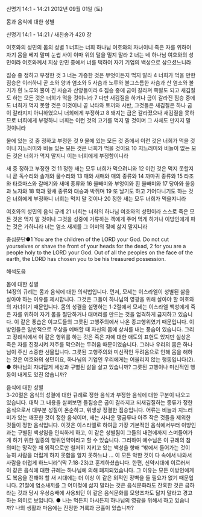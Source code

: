 신명기 14:1 - 14:21 
2012년 09월 01일 (토)

몸과 음식에 대한 성별



신명기 14:1 - 14:21 / 새찬송가 420 장


여호와의 성민의 몸의 성별
1 너희는 너희 하나님 여호와의 자녀이니 죽은 자를 위하여 자기 몸을 베지 말며 눈썹 사이 이마 위의 털을 밀지 말라 2 너는 네 하나님 여호와의 성민이라 여호와께서 지상 만민 중에서 너를 택하여 자기 기업의 백성으로 삼으셨느니라

짐승 중 정하고 부정한 것
3 너는 가증한 것은 무엇이든지 먹지 말라 4 너희가 먹을 만한 짐승은 이러하니 곧 소와 양과 염소와 5 사슴과 노루와 불그스름한 사슴과 산 염소와 볼기가 흰 노루와 뿔이 긴 사슴과 산양들이라 6 짐승 중에 굽이 갈라져 쪽발도 되고 새김질도 하는 모든 것은 너희가 먹을 것이니라 7 다만 새김질을 하거나 굽이 갈라진 짐승 중에도 너희가 먹지 못할 것은 이것이니 곧 낙타와 토끼와 사반, 그것들은 새김질은 하나 굽이 갈라지지 아니하였으니 너희에게 부정하고 8 돼지는 굽은 갈라졌으나 새김질을 못하므로 너희에게 부정하니 너희는 이런 것의 고기를 먹지 말 것이며 그 사체도 만지지 말 것이니라

물에 있는 것 중 정하고 부정한 것
9 물에 있는 모든 것 중에서 이런 것은 너희가 먹을 것이니 지느러미와 비늘 있는 모든 것은 너희가 먹을 것이요 10 지느러미와 비늘이 없는 모든 것은 너희가 먹지 말지니 이는 너희에게 부정함이니라

새 중 정하고 부정한 것
11 정한 새는 모두 너희가 먹으려니와 12 이런 것은 먹지 못할지니 곧 독수리와 솔개와 물수리와 13 매와 새매와 매의 종류와 14 까마귀 종류와 15 타조와 타흐마스와 갈매기와 새매 종류와 16 올빼미와 부엉이와 흰 올빼미와 17 당아와 올응과 노자와 18 학과 황새 종류와 대승과 박쥐며 19 또 날기도 하고 기어다니기도 하는 것은 너희에게 부정하니 너희는 먹지 말 것이나 20 정한 새는 모두 너희가 먹을지니라

여호와의 성민의 음식 규례
21 너희는 너희의 하나님 여호와의 성민이라 스스로 죽은 모든 것은 먹지 말 것이나 그것을 성중에 거류하는 객에게 주어 먹게 하거나 이방인에게 파는 것은 가하니라 너는 염소 새끼를 그 어미의 젖에 삶지 말지니라

중심문단●1 You are the children of the LORD your God. Do not cut yourselves or shave the front of your heads for the dead, 2 for you are a people holy to the LORD your God. Out of all the peoples on the face of the earth, the LORD has chosen you to be his treasured possession.

해석도움





몸에 대한 성별  
14장의 규례는 몸과 음식에 대한 의식법입니다. 먼저, 모세는 이스라엘이 성별된 삶을 살아야 하는 이유를 제시합니다. 그것은 그들이 하나님의 영광을 위해 살아야 할 여호와의 자녀이기 때문입니다. 몸의 성결을 설명하는 1-2절에서 모세는 이스라엘 백성에게 죽은 자를 위하여 자기 몸을 절단하거나 대머리를 만드는 것을 엄격하게 금지하고 있습니다. 이 같은 풍습은 이교도들의 그릇된 고행주의에서 나온 종교행위였기 때문입니다. 이방인들은 일반적으로 우상을 예배할 때 자신의 몸에 상처를 내는 풍습이 있습니다. 그리고 장례식에서 이 같은 행위를 하는 것은 죽은 자에 대한 애도의 표현도 있지만 실상은 죽은 자를 진정시켜 저주를 막으려는 두려움 때문이었습니다. 그러나 우리의 몸은 하나님이 주신 소중한 선물입니다. 그릇된 고행주의와 미신적인 두려움으로 인해 몸을 해하는 것은 여호와의 성민이요, 하나님의 기업인 우리에게는 어울리지 않는 행동입니다(2).
● 하나님의 자녀답게 세상과 구별된 삶을 살고 있습니까? 그릇된 고행이나 미신적인 행동이 내게도 있진 않습니까?

음식에 대한 성별  
3-20절은 음식의 성결에 대한 규례로 정한 음식과 부정한 음식에 대한 구분이 나오고 있습니다. 대략 그 내용을 살펴보면 들짐승은 굽이 갈라지고 되새김질하는 종류가 정한 음식으로서 대부분 성질이 온순하고, 위생상 정결한 짐승입니다. 어류는 비늘과 지느러미가 있는 깨끗한 것이 정한 음식이며, 새는 사나운 맹금류나 아주 작은 것들을 제외한 것들이 정한 음식입니다. 이것은 이스라엘로 하여금 가장 기본적인 음식에서부터 이방인과는 구별된 백성임을 인식하게 하고, 이 같은 성별됨이 그들의 내면에까지 스며들어가게 하기 위한 일종의 행위언약이라고 할 수 있습니다. 그리하여 예수님은 이 규례의 참 의미는 망각한 채 외적으로만 철저히 지키고 있는 백성을 향해 “밖에서 들어가는 것이 능히 사람을 더럽게 하지 못함을 알지 못하느냐 … 이 모든 악한 것이 다 속에서 나와서 사람을 더럽게 하느니라”(막 7:18-23)고 훈계하셨습니다. 한편, 신약시대에 이르러서 이 같은 음식에 대한 규례는 하나님에 의해 폐지되었습니다. 그 이유는 모든 이방인에게도 복음을 전해야 할 새 시대에는 더 이상 이 같은 외적인 장벽을 둘 필요가 없기 때문입니다. 21절에 염소새끼를 그 어미젖에 삶지 말라는 것은 음식문화라도 잔혹한 것은 금하라는 것과 당시 우상숭배에 사용되던 이 같은 음식문화를 모양조차도 닮지 말라고 경고하는 의미로 보입니다.
● 나는 먹든지 마시든지 하나님의 영광을 위해서 하고 있습니까? 나의 생활과 마음에는 진정한 거룩과 긍휼이 있습니까?